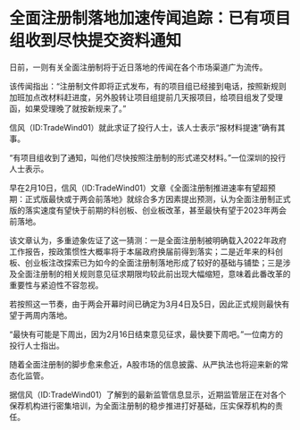 # 全面注册制落地加速传闻追踪：已有项目组收到尽快提交资料通知

日前，一则有关全面注册制将于近日落地的传闻在各个市场渠道广为流传。

该传闻指出：“注册制文件即将正式发布，有的项目组已经接到电话，按照新规则加班加点改材料赶进度，另外股转让项目组提前几天报项目，给项目组发了受理函，如果受理晚了就按新规来了。”

信风（ID:TradeWind01）就此求证了投行人士，该人士表示“报材料提速”确有其事。

“有项目组收到了通知，叫他们尽快按照注册制的形式递交材料。”一位深圳的投行人士表示。

早在2月10日，信风（ID:TradeWind01）文章《全面注册制推进速率有望超预期：正式版最快或于两会前落地》就综合多方因素提出预测，认为全面注册制正式版的落实速度有望快于前期的科创板、创业板改革，甚至最快有望于2023年两会前落地。

该文章认为，多重迹象佐证了这一猜测：一是全面注册制被明确载入2022年政府工作报告，按政策惯性大概率将于本届政府换届前得到落实；二是近年来的科创板、创业板注改探索已为如今的全面注册制落地形成了较好的基础与铺垫；三是涉及全面注册制的相关规则意见征求期限均较此前出现大幅缩短，意味着此番改革的重要性与紧迫性不容忽视。

若按照这一节奏，由于两会开幕时间已确定为3月4日及5日，因此正式规则最快有望于两周内落地。

“最快有可能是下周出，因为2月16日结束意见征求，最快要下周吧。”一位南方的投行人士指出。

随着全面注册制的脚步愈来愈近，A股市场的信息披露、从严执法也将迎来新的常态化监管。

据信风（ID:TradeWind01）了解到的最新监管信息显示，近期监管层正在对各个保荐机构进行密集培训，为全面注册制的稳步推进打好基础，压实保荐机构的责任。

